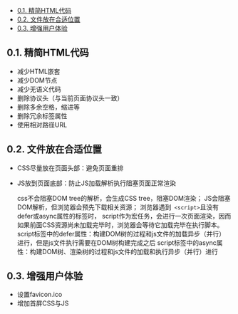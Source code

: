 <!-- TOC -->

- [0.1. 精简HTML代码](#01-精简html代码)
- [0.2. 文件放在合适位置](#02-文件放在合适位置)
- [0.3. 增强用户体验](#03-增强用户体验)

<!-- /TOC -->

## 0.1. 精简HTML代码

- 减少HTML嵌套
- 减少DOM节点
- 减少无语义代码
- 删除协议头（与当前页面协议头一致）
- 删除多余空格，缩进等
- 删除冗余标签属性
- 使用相对路径URL

## 0.2. 文件放在合适位置

- CSS尽量放在页面头部：避免页面重排
- JS放到页面底部：防止JS加载解析执行阻塞页面正常渲染

    css不会阻塞DOM tree的解析，会生成CSS tree，阻塞DOM渲染；
    JS会阻塞DOM解析，但浏览器会预先下载相关资源；
    浏览器遇到` <script>`且没有defer或async属性的标签时， script作为宏任务，会进行一次页面渲染，因而如果前面CSS资源尚未加载完毕时，浏览器会等待它加载完毕在执行脚本。
    script标签中的defer属性：构建DOM树的过程和js文件的加载异步（并行）进行，但是js文件执行需要在DOM树构建完成之后
    script标签中的async属性：构建DOM树、渲染树的过程和js文件的加载和执行异步（并行）进行

## 0.3. 增强用户体验

- 设置favicon.ico
- 增加首屏CSS与JS

